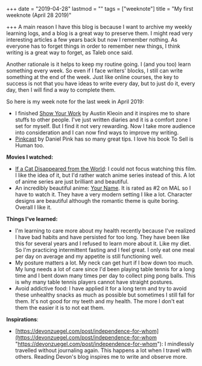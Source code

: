 +++
date = "2019-04-28"
lastmod = ""
tags = ["weeknote"]
title = "My first weeknote (April 28 2019)"

+++
A main reason I have this blog is because I want to archive my weekly learning logs, and a blog is a great way to preserve them. I might read very interesting articles a few years back but now I remember nothing. As everyone has to forget things in order to remember new things, I think writing is a great way to forget, as Taleb once said.

Another rationale is it helps to keep my routine going. I (and you too) learn something every week. So even if I face writers' blocks, I still can write something at the end of the week. Just like online courses, the key to success is not that you have ideas to write every day, but to just do it, every day, then I will find a way to complete them.

So here is my week note for the last week in April 2019:

* I finished [Show Your Work](https://austinkleon.com/show-your-work/) by Austin Kleoin and it inspires me to share stuffs to other people. I've just written diaries and it is a comfort zone I set for myself. But I find it not very rewarding. Now I take more audience into consideration and I can now find ways to improve my writing.
* [Pinkcast](https://t.co/tVCXpJRAaa) by Daniel Pink has so many great tips. I love his book To Sell is Human too.

**Movies I watched:**

* [If a Cat Disappeared from the World](https://en.wikipedia.org/wiki/If_Cats_Disappeared_from_the_World): I could not focus watching this film. I like the idea of it, but I'd rather watch anime series instead of this. A lot of anime series are just brilliant and beautiful.
* An incredibly beautiful anime: [Your Name](https://www.rottentomatoes.com/m/your_name_2017). It is rated as #2 on MAL so I have to watch it. They have a very modern setting I like a lot. Character designs are beautiful although the romantic theme is quite boring. Overall I like it.

**Things I've learned:**

* I'm learning to care more about my health recently because I've realized I have bad habits and have persisted for too long. They have been like this for several years and I refused to learn more about it. Like my diet. So I'm practicing intermittent fasting and I feel great. I only eat one meal per day on average and my appetite is still functioning well.
* My posture matters a lot. My neck can get hurt if I bow down too much. My lung needs a lot of care since I'd been playing table tennis for a long time and  I bent down many times per day to collect ping pong balls. This is why many table tennis players cannot have straight postures.
* Avoid addictive food: I have applied it for a long term and try to avoid these unhealthy snacks as much as possible but sometimes I still fall for them. It's not good for my teeth and my health. The more I don't eat them the easier it is to not eat them.

**Inspirations**:

* [https://devonzuegel.com/post/independence-for-whom](https://devonzuegel.com/post/independence-for-whom "https://devonzuegel.com/post/independence-for-whom"): I mindlessly travelled without journaling again. This happens a lot when I travel with others. Reading Devon's blog inspires me to write and observe more.